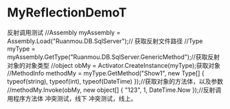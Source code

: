﻿# MyReflectionDemoT
反射调用测试
//Assembly myAssembly = Assembly.Load("Ruanmou.DB.SqlServer");// 获取反射文件路径
//Type myType = myAssembly.GetType("Ruanmou.DB.SqlServer.GenericMethod");//获取反射对象的对象类型
//object obMy = Activator.CreateInstance(myType);获取对象
//MethodInfo methodMy = myType.GetMethod("Show1", new Type[] { typeof(string), typeof(int), typeof(DateTime) });//获取对象的方法体，以及参数
//methodMy.Invoke(obMy, new object[] { "123", 1, DateTime.Now });//反射调用程序方法体
冲突测试，线下
冲突测试，线上。

